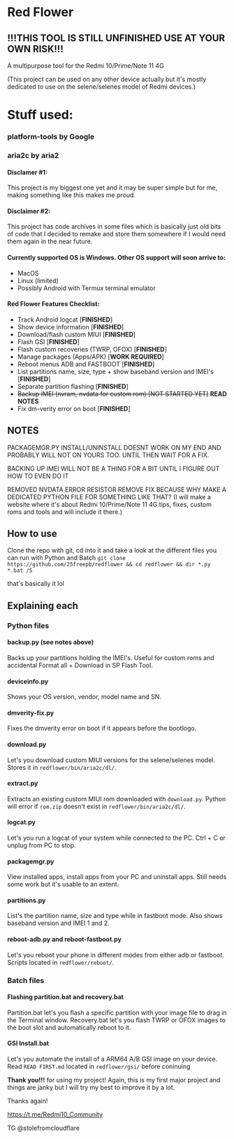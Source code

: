 # Red Flower
## !!!THIS TOOL IS STILL UNFINISHED USE AT YOUR OWN RISK!!!
A multipurpose tool for the Redmi 10/Prime/Note 11 4G 

(This project can be used on any other device actually but it's mostly dedicated to use on the selene/selenes model of Redmi devices.)

# Stuff used:
### platform-tools by Google
### aria2c by aria2

#### Disclamer #1:
This project is my biggest one yet and it may be super simple but for me, making something like this makes me proud.

#### Disclaimer #2:
This project has code archives in some files which is basically just old bits of code that I decided to remake and store them somewhere if I would need them again in the near future.

#### Currently supported OS is Windows. Other OS support will soon arrive to:
- MacOS
- Linux (limited)
- Possibly Android with Termux terminal emulator

#### Red Flower Features Checklist:
- Track Android logcat [**FINISHED**]
- Show device information [**FINISHED**]
- Download/flash custom MIUI [**FINISHED**]
- Flash GSI [**FINISHED**]
- Flash custom recoveries (TWRP, OFOX) [**FINISHED**]
- Manage packages (Apps/APK) [**WORK REQUIRED**]
- Reboot menus ADB and FASTBOOT [**FINISHED**]
- List partitions name, size, type + show baseband version and IMEI's [**FINISHED**]
- Separate partition flashing [**FINISHED**]
- ~~Backup IMEI (nvram, nvdata for custom rom) [NOT STARTED YET]~~ **READ NOTES**
- Fix dm-verity error on boot [**FINISHED**]

## NOTES

PACKAGEMGR.PY INSTALL/UNINSTALL DOESNT WORK ON MY END AND PROBABLY WILL NOT ON YOURS TOO. UNTIL THEN WAIT FOR A FIX.

BACKING UP IMEI WILL NOT BE A THING FOR A BIT UNTIL I FIGURE OUT HOW TO EVEN DO IT

REMOVED NVDATA ERROR RESISTOR REMOVE FIX BECAUSE WHY MAKE A DEDICATED PYTHON FILE FOR SOMETHING LIKE THAT? (I will make a website where it's about Redmi 10/Prime/Note 11 4G tips, fixes, custom roms and tools and will include it there.)

## How to use

Clone the repo with git, cd into it and take a look at the different files you can run with Python and Batch
`git clone https://github.com/25freepb/redflower && cd redflower && dir *.py *.bat /S`

that's basically it lol

## Explaining each

### Python files

#### backup.py (see notes above)
Backs up your partitions holding the IMEI's. Useful for custom roms and accidental Format all + Download in SP Flash Tool.

#### deviceinfo.py
Shows your OS version, vendor, model name and SN.

#### dmverity-fix.py
Fixes the dmverity error on boot if it appears before the bootlogo.

#### download.py
Let's you download custom MIUI versions for the selene/selenes model. Stores it in `redflower/bin/aria2c/dl/`.

#### extract.py
Extracts an existing custom MIUI rom downloaded with `download.py`. Python will error if `rom.zip` doesn't exist in `redflower/bin/aria2c/dl/`.

#### logcat.py
Let's you run a logcat of your system while connected to the PC. Ctrl + C or unplug from PC to stop.

#### packagemgr.py
View installed apps, install apps from your PC and uninstall apps. Still needs some work but it's usable to an extent.

#### partitions.py
List's the partition name, size and type while in fastboot mode. Also shows baseband version and IMEI 1 and 2.

#### reboot-adb.py and reboot-fastboot.py
Let's you reboot your phone in different modes from either adb or fastboot. Scripts located in `redflower/reboot/`.

### Batch files

#### Flashing partition.bat and recovery.bat
Partition.bat let's you flash a specific partition with your image file to drag in the Terminal window. Recovery.bat let's you flash TWRP or OFOX images to the boot slot and automatically reboot to it.

#### GSI Install.bat
Let's you automate the install of a ARM64 A/B GSI image on your device. Read `READ FIRST.md` located in `redflower/gsi/` before coninuing

**Thank you!!!** for using my project! Again, this is my first major project and things are janky but I will try my best to improve it by a lot.

Thanks again!

https://t.me/Redmi10_Community

TG @stolefromcloudflare
